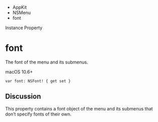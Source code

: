 

- AppKit
- NSMenu
-  font 

Instance Property

# font

The font of the menu and its submenus.

macOS 10.6+

``` source
var font: NSFont! { get set }
```

## Discussion

This property contains a font object of the menu and its submenus that don’t specify fonts of their own.

